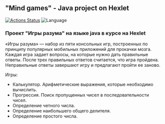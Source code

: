 ## "Mind games" - Java project on Hexlet ##
[![Actions Status](https://github.com/puretruth/java-project-lvl1/workflows/hexlet-check/badge.svg)](https://github.com/puretruth/java-project-lvl1/actions)
![Language](https://img.shields.io/badge/Java-17%2B-blue)
### Проект "Игры разума" на языке java в курсе на Hexlet ###
«Игры разума» — набор из пяти консольных игр, построенных по принципу популярных мобильных приложений для прокачки мозга. Каждая игра задает вопросы, на которые нужно дать правильные ответы. После трех правильных ответов считается, что игра пройдена. Неправильные ответы завершают игру и предлагают пройти ее заново.

Игры:
* Калькулятор. Арифметические выражения, которые необходимо вычислить.
* Прогрессия. Поиск пропущенных чисел в последовательности чисел.
* Определение четного числа.
* Определение наибольшего общего делителя.
* Определение простого числа.